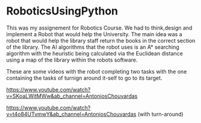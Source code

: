 # RoboticsUsingPython
This was my assignement for Robotics Course. We had to think,design and implement a Robot that would help the University. The main idea was a robot that would help the library staff return the books in the correct section of the library.
The AI algorithms that the robot uses is an A* searching algorithm with the heuristic being calculated via the Euclidean distance using a map of the library within the robots software.

These are some videos with the robot completing two tasks with the one containing the tasks of turnign around it-self to go to its target.

https://www.youtube.com/watch?v=SKoaLWitMWw&ab_channel=AntoniosChouvardas

https://www.youtube.com/watch?v=t4o84UTvmwY&ab_channel=AntoniosChouvardas (with turn-around)
